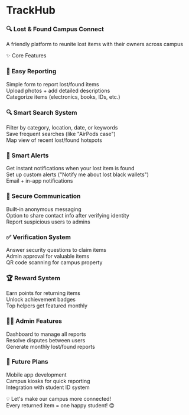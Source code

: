 # TrackHub <br>
### 🔍 Lost & Found Campus Connect <br>
A friendly platform to reunite lost items with their owners across campus <br>

✨ Core Features <br>

### 📝 Easy Reporting <br>
Simple form to report lost/found items <br>
Upload photos + add detailed descriptions <br>
Categorize items (electronics, books, IDs, etc.) <br>

### 🔍 Smart Search System <br>
Filter by category, location, date, or keywords <br>
Save frequent searches (like "AirPods case") <br>
Map view of recent lost/found hotspots <br>

### 🔔 Smart Alerts <br>
Get instant notifications when your lost item is found <br>
Set up custom alerts ("Notify me about lost black wallets") <br>
Email + in-app notifications <br>

### 💬 Secure Communication <br>
Built-in anonymous messaging <br>
Option to share contact info after verifying identity <br>
Report suspicious users to admins <br>

### ✅ Verification System <br>
Answer security questions to claim items <br>
Admin approval for valuable items <br>
QR code scanning for campus property <br>

### 🏆 Reward System<br>
Earn points for returning items<br>
Unlock achievement badges<br>
Top helpers get featured monthly<br>

### 👨‍💻 Admin Features<br>
Dashboard to manage all reports<br>
Resolve disputes between users<br>
Generate monthly lost/found reports<br>

### 📱 Future Plans<br>
Mobile app development<br>
Campus kiosks for quick reporting<br>
Integration with student ID system<br>


💡 Let's make our campus more connected!<br>
Every returned item = one happy student! 😊
